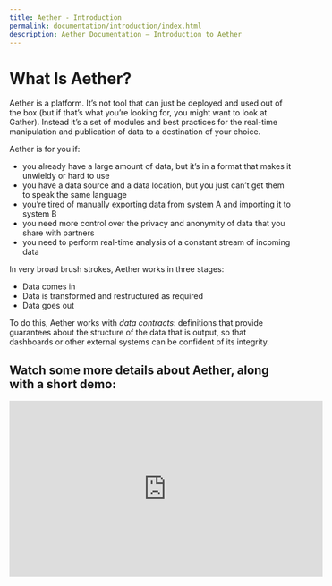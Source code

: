 ```yaml
---
title: Aether - Introduction
permalink: documentation/introduction/index.html
description: Aether Documentation – Introduction to Aether
---
```


# What Is Aether?

Aether is a platform. It’s not tool that can just be deployed and used out of the box (but if that’s what you’re looking for, you might want to look at Gather). Instead it’s a set of modules and best practices for the real-time manipulation and publication of data to a destination of your choice.

Aether is for you if:

- you already have a large amount of data, but it’s in a format that makes it unwieldy or hard to use
- you have a data source and a data location, but you just can’t get them to speak the same language
- you’re tired of manually exporting data from system A and importing it to system B
- you need more control over the privacy and anonymity of data that you share with partners
- you need to perform real-time analysis of a constant stream of incoming data

In very broad brush strokes, Aether works in three stages:

- Data comes in
- Data is transformed and restructured as required
- Data goes out

To do this, Aether works with _data contracts_: definitions that provide guarantees about the structure of the data that is output, so that dashboards or other external systems can be confident of its integrity.

## Watch some more details about Aether, along with a short demo:

<iframe width="560" height="315" src="https://www.youtube.com/embed/vLUAyDaqB_g?rel=0" frameborder="0" allow="autoplay; encrypted-media" allowfullscreen></iframe>
